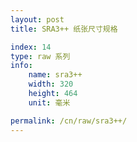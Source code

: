 ```yaml
---
layout: post
title: SRA3++ 纸张尺寸规格

index: 14
type: raw 系列
info:
    name: sra3++
    width: 320
    height: 464
    unit: 毫米

permalink: /cn/raw/sra3++/
---
```



